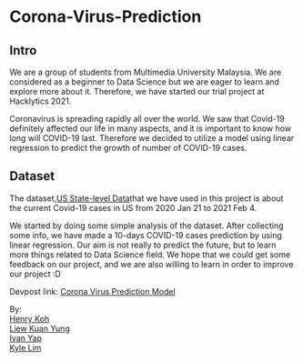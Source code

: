 # Corona-Virus-Prediction

## Intro
We are a group of students from Multimedia University Malaysia. We are considered as a beginner to Data Science but we are eager to learn and explore more about it. Therefore, we have started our trial project at Hacklytics 2021.

Coronavirus is spreading rapidly all over the world. We saw that Covid-19 definitely affected our life in many aspects, and it is important to know how long will COVID-19 last. Therefore we decided to utilize a model using linear regression to predict the growth of number of COVID-19 cases. 

## Dataset
The dataset,[US State-level Data](https://github.com/nytimes/covid-19-data)that we have used in this project is about the current Covid-19 cases in US from 2020 Jan 21 to 2021 Feb 4.

We started by doing some simple analysis of the dataset. After collecting some info, we have made a 10-days COVID-19 cases prediction by using linear regression. Our aim is not really to predict the future, but to learn more things related to Data Science field. We hope that we could get some feedback on our project, and we are also willing to learn in order to improve our project :D 


Devpost link: [Corona Virus Prediction Model](https://devpost.com/software/corona-virus-prediction-model)

By: <br>
[Henry Koh](https://github.com/hanyikoh) <br>
[Liew Kuan Yung](https://github.com/LiewKuanYung) <br>
[Ivan Yap](https://github.com/ivanyap0612) <br>
[Kyle Lim](https://github.com/kyle-lyk) <br>
